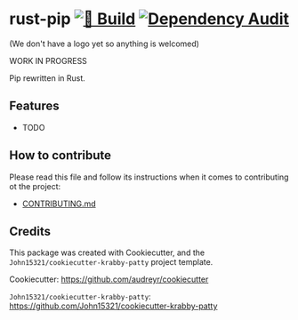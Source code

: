 # rust-pip [![🔨 Build](https://github.com/AlejandroRNatal/rust-pip/actions/workflows/build.yml/badge.svg?branch=develop&event=workflow_run)](https://github.com/AlejandroRNatal/rust-pip/actions/workflows/build.yml) [![Dependency Audit](https://github.com/AlejandroRNatal/rust-pip/actions/workflows/audit.yml/badge.svg)](https://github.com/AlejandroRNatal/rust-pip/actions/workflows/audit.yml)

(We don't have a logo yet so anything is welcomed)

WORK IN PROGRESS

Pip rewritten in Rust.

## Features

* TODO

## How to contribute

Please read this file and follow its instructions when it comes to
contributing ot the project:

* [CONTRIBUTING.md](CONTRIBUTING.md)

## Credits

This package was created with Cookiecutter, and the
`John15321/cookiecutter-krabby-patty` project template.

Cookiecutter: <https://github.com/audreyr/cookiecutter>

`John15321/cookiecutter-krabby-patty`: <https://github.com/John15321/cookiecutter-krabby-patty>
